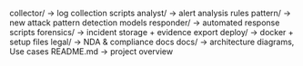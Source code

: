collector/        → log collection scripts
analyst/          → alert analysis rules
pattern/          → new attack pattern detection models
responder/        → automated response scripts
forensics/        → incident storage + evidence export
deploy/           → docker + setup files
legal/            → NDA & compliance docs
docs/             → architecture diagrams, Use cases
README.md         → project overview
